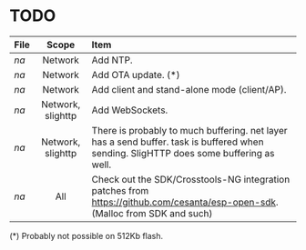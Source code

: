 TODO
=====

|File | Scope | Item |
|:--- | :---: | :--- |
|*na* | Network | Add NTP. |
|*na* | Network | Add OTA update. (*)|
|*na* | Network | Add client and stand-alone mode (client/AP). |
|*na* | Network, slighttp | Add WebSockets. |
|*na* | Network, slighttp | There is probably to much buffering. net layer has a send buffer. task is buffered when sending. SligHTTP does some buffering as well. |
|*na* | All | Check out the SDK/Crosstools-NG integration patches from https://github.com/cesanta/esp-open-sdk. (Malloc from SDK and such) |

(*) Probably not possible on 512Kb flash.
